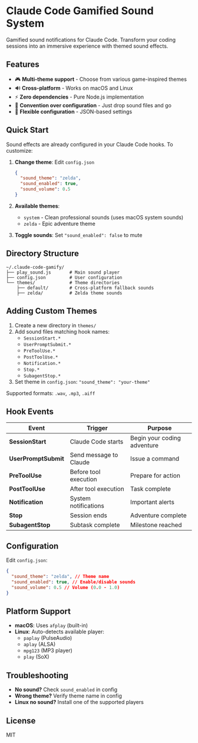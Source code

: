 # Claude Code Gamified Sound System

Gamified sound notifications for Claude Code. Transform your coding sessions into an immersive experience with themed sound effects.

## Features

- 🎮 **Multi-theme support** - Choose from various game-inspired themes
- 🔊 **Cross-platform** - Works on macOS and Linux
- ⚡ **Zero dependencies** - Pure Node.js implementation
- 🎯 **Convention over configuration** - Just drop sound files and go
- 🔧 **Flexible configuration** - JSON-based settings

## Quick Start

Sound effects are already configured in your Claude Code hooks. To customize:

1. **Change theme**: Edit `config.json`

   ```json
   {
     "sound_theme": "zelda",
     "sound_enabled": true,
     "sound_volume": 0.5
   }
   ```

2. **Available themes**:
   - `system` - Clean professional sounds (uses macOS system sounds)
   - `zelda` - Epic adventure theme

3. **Toggle sounds**: Set `"sound_enabled": false` to mute

## Directory Structure

```
~/.claude-code-gamify/
├── play_sound.js       # Main sound player
├── config.json         # User configuration
└── themes/             # Theme directories
    ├── default/        # Cross-platform fallback sounds
    ├── zelda/          # Zelda theme sounds
```

## Adding Custom Themes

1. Create a new directory in `themes/`
2. Add sound files matching hook names:
   - `SessionStart.*`
   - `UserPromptSubmit.*`
   - `PreToolUse.*`
   - `PostToolUse.*`
   - `Notification.*`
   - `Stop.*`
   - `SubagentStop.*`
3. Set theme in `config.json`: `"sound_theme": "your-theme"`

Supported formats: `.wav`, `.mp3`, `.aiff`

## Hook Events

| Event                | Trigger                | Purpose                     |
| -------------------- | ---------------------- | --------------------------- |
| **SessionStart**     | Claude Code starts     | Begin your coding adventure |
| **UserPromptSubmit** | Send message to Claude | Issue a command             |
| **PreToolUse**       | Before tool execution  | Prepare for action          |
| **PostToolUse**      | After tool execution   | Task complete               |
| **Notification**     | System notifications   | Important alerts            |
| **Stop**             | Session ends           | Adventure complete          |
| **SubagentStop**     | Subtask complete       | Milestone reached           |

## Configuration

Edit `config.json`:

```json
{
  "sound_theme": "zelda", // Theme name
  "sound_enabled": true, // Enable/disable sounds
  "sound_volume": 0.5 // Volume (0.0 - 1.0)
}
```

## Platform Support

- **macOS**: Uses `afplay` (built-in)
- **Linux**: Auto-detects available player:
  - `paplay` (PulseAudio)
  - `aplay` (ALSA)
  - `mpg123` (MP3 player)
  - `play` (SoX)

## Troubleshooting

- **No sound?** Check `sound_enabled` in config
- **Wrong theme?** Verify theme name in config
- **Linux no sound?** Install one of the supported players

## License

MIT

